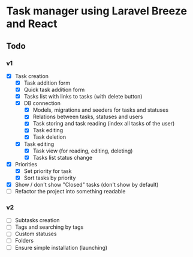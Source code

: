 # Task manager using Laravel Breeze and React

## Todo

### v1

-   [x] Task creation
    -   [x] Task addition form
    -   [x] Quick task addition form
    -   [x] Tasks list with links to tasks (with delete button)
    -   [x] DB connection
        -   [x] Models, migrations and seeders for tasks and statuses
        -   [x] Relations between tasks, statuses and users
        -   [x] Task storing and task reading (index all tasks of the user)
        -   [x] Task editing
        -   [x] Task deletion
    -   [x] Task editing
        -   [x] Task view (for reading, editing, deleting)
        -   [x] Tasks list status change
-   [x] Priorities
    -   [x] Set priority for task
    -   [x] Sort tasks by priority
-   [x] Show / don't show "Closed" tasks (don't show by default)
-   [ ] Refactor the project into something readable

### v2

-   [ ] Subtasks creation
-   [ ] Tags and searching by tags
-   [ ] Custom statuses
-   [ ] Folders
-   [ ] Ensure simple installation (launching)
